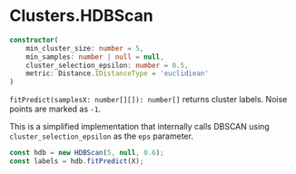 # Clusters.HDBScan

```ts
constructor(
    min_cluster_size: number = 5,
    min_samples: number | null = null,
    cluster_selection_epsilon: number = 0.5,
    metric: Distance.IDistanceType = 'euclidiean'
)
```

`fitPredict(samplesX: number[][]): number[]` returns cluster labels. Noise points are marked as `-1`.

This is a simplified implementation that internally calls DBSCAN using `cluster_selection_epsilon` as the `eps` parameter.

```ts
const hdb = new HDBScan(5, null, 0.6);
const labels = hdb.fitPredict(X);
```
